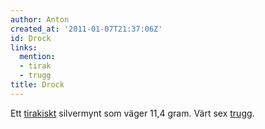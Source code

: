 ```yaml
---
author: Anton
created_at: '2011-01-07T21:37:06Z'
id: Drock
links:
  mention:
  - tirak
  - trugg
title: Drock
---
```


Ett [tirakiskt] silvermynt som väger 11,4 gram. Värt sex [trugg].

  [tirakiskt]: tirak
  [trugg]: trugg
